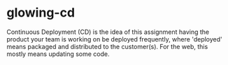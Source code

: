 # glowing-cd
Continuous Deployment (CD) is the idea of this assignment having the product your team is working on be deployed frequently, where 'deployed' means packaged and distributed to the customer(s). For the web, this mostly means updating some code.
